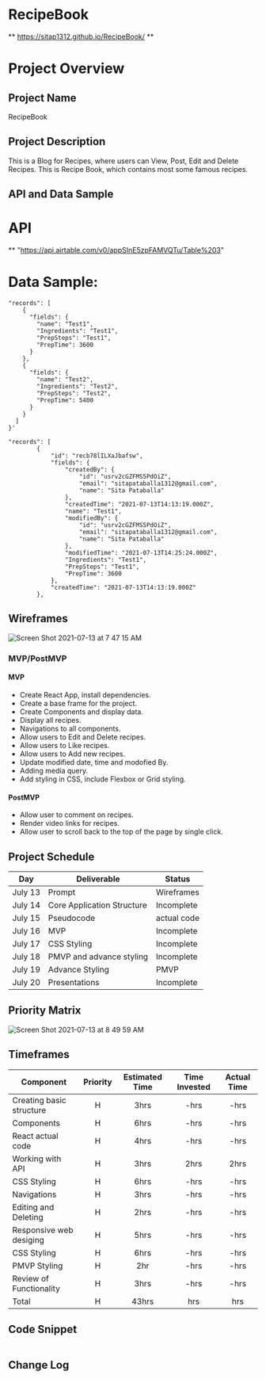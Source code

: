 # RecipeBook
** https://sitap1312.github.io/RecipeBook/ **

# Project Overview

## Project Name

RecipeBook

## Project Description
 
This is a Blog for Recipes, where users can View, Post, Edit and Delete Recipes. This is Recipe Book, which contains most some famous recipes.

## API and Data Sample

# API

** "https://api.airtable.com/v0/appSInE5zpFAMVQTu/Table%203"

# Data Sample: 
```
"records": [
    {
      "fields": {
        "name": "Test1",
        "Ingredients": "Test1",
        "PrepSteps": "Test1",
        "PrepTime": 3600
      }
    },
    {
      "fields": {
        "name": "Test2",
        "Ingredients": "Test2",
        "PrepSteps": "Test2",
        "PrepTime": 5400
      }
    }
  ]
}'

"records": [
        {
            "id": "recb78lILXaJbafsw",
            "fields": {
                "createdBy": {
                    "id": "usrv2cGZFMS5PdOiZ",
                    "email": "sitapataballa1312@gmail.com",
                    "name": "Sita Pataballa"
                },
                "createdTime": "2021-07-13T14:13:19.000Z",
                "name": "Test1",
                "modifiedBy": {
                    "id": "usrv2cGZFMS5PdOiZ",
                    "email": "sitapataballa1312@gmail.com",
                    "name": "Sita Pataballa"
                },
                "modifiedTime": "2021-07-13T14:25:24.000Z",
                "Ingredients": "Test1",
                "PrepSteps": "Test1",
                "PrepTime": 3600
            },
            "createdTime": "2021-07-13T14:13:19.000Z"
        },

```


## Wireframes

![Screen Shot 2021-07-13 at 7 47 15 AM](https://user-images.githubusercontent.com/85080279/125473070-fb21f69b-68ce-47df-846e-89a25183994b.png)

### MVP/PostMVP
  

#### MVP 

- Create React App, install dependencies. 
- Create a base frame for the project.
- Create Components and display data.
- Display all recipes.
- Navigations to all components.
- Allow users to Edit and Delete recipes.
- Allow users to Like recipes.
- Allow users to Add new recipes.
- Update modified date, time and modofied By.
- Adding media query.
- Add styling in CSS, include Flexbox or Grid styling.

#### PostMVP  

- Allow user to comment on recipes.
- Render video links for recipes.
- Allow user to scroll back to the top of the page by single click.

## Project Schedule

|  Day | Deliverable | Status
|---|---| ---|
|July 13| Prompt | Wireframes | Priority Matrix | Timeframes | Project Approval | Complete
|July 14| Core Application Structure | Incomplete
|July 15| Pseudocode | actual code | Incomplete
|July 16| MVP  | Incomplete
|July 17| CSS Styling | Incomplete
|July 18| PMVP and advance styling  | Incomplete
|July 19| Advance Styling | PMVP | Incomplete
|July 20| Presentations | Incomplete

## Priority Matrix

![Screen Shot 2021-07-13 at 8 49 59 AM](https://user-images.githubusercontent.com/85080279/125484019-0e18f284-5363-4659-8a7b-4d07f215a34d.png)

## Timeframes

| Component | Priority | Estimated Time | Time Invested | Actual Time |
| --- | :---: |  :---: | :---: | :---: |
| Creating basic structure| H | 3hrs| -hrs | -hrs |
| Components | H | 6hrs | -hrs | -hrs |
| React actual code | H | 4hrs | -hrs | -hrs |
| Working with API | H | 3hrs| 2hrs | 2hrs |
| CSS Styling | H | 6hrs | -hrs | -hrs |
| Navigations | H | 3hrs | -hrs | -hrs |
| Editing and Deleting | H | 2hrs | -hrs | -hrs |
| Responsive web desiging | H | 5hrs | -hrs | -hrs |
| CSS Styling | H | 6hrs | -hrs | -hrs |
| PMVP Styling | H | 2hr | -hrs | -hrs |
| Review of Functionality | H | 3hrs | -hrs | -hrs |
| Total | H | 43hrs| hrs | hrs |

## Code Snippet

```

```

## Change Log
 ```

 ```
